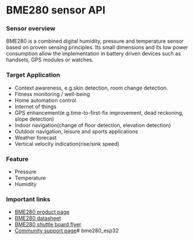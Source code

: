 # BME280 sensor API

### Sensor overview

BME280 is a combined digital humidity, pressure and temperature sensor based on proven sensing principles.
Its small dimensions and its low power consumption allow the implementation in battery driven devices such as
handsets, GPS modules or watches.

### Target Application
- Context awareness, e.g.skin detection, room change detection.
- Fitness monitoring / well-being
- Home automation control
- Internet of things
- GPS enhancement(e.g.time-to-first-fix improvement, dead reckoning, slope detection)
- Indoor navigation(change of floor detection, elevation detection)
- Outdoor navigation, leisure and sports applications
- Weather forecast
- Vertical velocity indication(rise/sink speed)

### Feature
- Pressure
- Temperature
- Humidity

### Important links

- [BME280 product page](https://www.bosch-sensortec.com/products/environmental-sensors/humidity-sensors-bme280/)
- [BME280 datasheet](https://www.bosch-sensortec.com/media/boschsensortec/downloads/datasheets/bst-bme280-ds002.pdf)
- [BME280 shuttle board flyer](https://www.bosch-sensortec.com/media/boschsensortec/downloads/shuttle_board_flyer/application_board_3_1/bst-bme280-sf000.pdf)
- [Community support page](https://community.bosch-sensortec.com)# bme280_esp32
